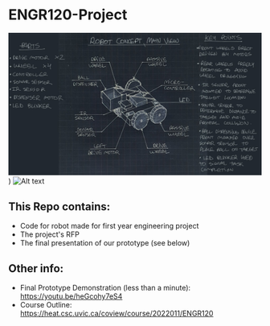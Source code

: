 # ENGR120-Project
![Alt text](https://github.com/reedbryan/ENGR120-Project/blob/main/concept_sheet_01.jpg))
![Alt text]([https://github.com/username/repository/raw/main/images/my-image.jpg](https://github.com/reedbryan/ENGR120-Project/blob/main/concept_sheet_02.jpg))
## This Repo contains:
 - Code for robot made for first year engineering project
 - The project's RFP
 - The final presentation of our prototype (see below)

## Other info:
 - Final Prototype Demonstration (less than a minute): https://youtu.be/heGcohy7eS4
 - Course Outline: https://heat.csc.uvic.ca/coview/course/2022011/ENGR120
